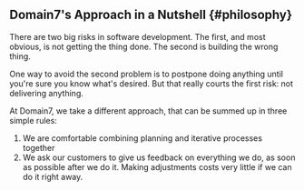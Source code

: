 ## Domain7's Approach in a Nutshell {#philosophy}

There are two big risks in software development.
The first, and most obvious, is not getting the thing done.
The second is building the wrong thing.

One way to avoid the second problem is to postpone doing anything
until you're sure you know what's desired.
But that really courts the first risk: not delivering anything.

At Domain7, we take a different approach, that can be summed up in three simple rules:

1. We are comfortable combining planning and iterative processes together
2. We ask our customers to give us feedback on everything we do,
   as soon as possible after we do it.
   Making adjustments costs very little if we can do it right away.
